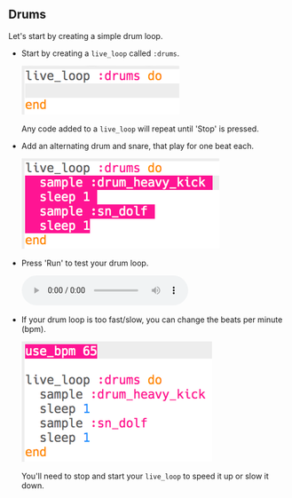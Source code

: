 ## Drums

Let's start by creating a simple drum loop.

+ Start by creating a `live_loop` called `:drums`.
    
    ![capture d'écran](images/dj-drums-loop.png)
    
    Any code added to a `live_loop` will repeat until 'Stop' is pressed.

+ Add an alternating drum and snare, that play for one beat each.
    
    ![screenshot](images/dj-drums.png)

+ Press 'Run' to test your drum loop.
    
    <div id="audio-preview" class="pdf-hidden">
      <audio controls preload> <source src="resources/drums.mp3" type="audio/mpeg"> Your browser does not support the <code>audio</code> element. </audio>
    </div>
+ If your drum loop is too fast/slow, you can change the beats per minute (bpm).
    
    ![capture d'écran](images/dj-bpm.png)
    
    You'll need to stop and start your `live_loop` to speed it up or slow it down.